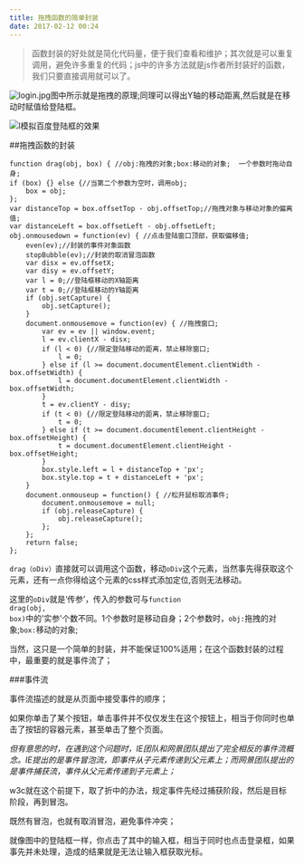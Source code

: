 ```yaml
---
title: 拖拽函数的简单封装
date: 2017-02-12 00:24
---
```


>函数封装的好处就是简化代码量，便于我们查看和维护；其次就是可以重复调用，避免许多重复的代码；js中的许多方法就是js作者所封装好的函数，我们只要直接调用就可以了。

![login.jpg](http://upload-images.jianshu.io/upload_images/912092-b57299ffe98a2345.jpg?imageMogr2/auto-orient/strip%7CimageView2/2/w/1240)图中所示就是拖拽的原理;同理可以得出Y轴的移动距离,然后就是在移动时赋值给登陆框。



![l模拟百度登陆框的效果](http://upload-images.jianshu.io/upload_images/912092-e45d6c011f9014ed.gif?imageMogr2/auto-orient/strip)

        

##拖拽函数的封装

    function drag(obj, box) { //obj:拖拽的对象;box:移动的对象;  一个参数时拖动自身;
    if (box) {} else {//当第二个参数为空时，调用obj;
        box = obj;
    };
    var distanceTop = box.offsetTop - obj.offsetTop;//拖拽对象与移动对象的偏离值;
    var distanceLeft = box.offsetLeft - obj.offsetLeft;
    obj.onmousedown = function(ev) { //点击登陆窗口顶部，获取偏移值;
        even(ev);//封装的事件对象函数
        stopBubble(ev);//封装的取消冒泡函数
        var disx = ev.offsetX;
        var disy = ev.offsetY;
        var l = 0;//登陆框移动的X轴距离
        var t = 0;//登陆框移动的Y轴距离
        if (obj.setCapture) {
            obj.setCapture();
        }
        document.onmousemove = function(ev) { //拖拽窗口;
            var ev = ev || window.event;
            l = ev.clientX - disx;
            if (l < 0) {//限定登陆移动的距离，禁止移除窗口;
                l = 0;
            } else if (l >= document.documentElement.clientWidth - box.offsetWidth) {
                l = document.documentElement.clientWidth - box.offsetWidth;
            }
            t = ev.clientY - disy;
            if (t < 0) {//限定登陆移动的距离，禁止移除窗口;
                t = 0;
            } else if (t >= document.documentElement.clientHeight - box.offsetHeight) {
                t = document.documentElement.clientHeight - box.offsetHeight;
            }
            box.style.left = l + distanceTop + 'px';
            box.style.top = t + distanceLeft + 'px';
        }
        document.onmouseup = function() { //松开鼠标取消事件;
            document.onmousemove = null;
            if (obj.releaseCapture) {
                obj.releaseCapture();
            };
        };
        return false;
    };

<code>drag（oDiv）</code>直接就可以调用这个函数，移动<code>oDiv</code>这个元素，当然事先得获取这个元素，还有一点你得给这个元素的css样式添加定位,否则无法移动。

这里的<code>oDiv</code>就是‘传参’，传入的参数可与<code>function drag(obj, box)</code>中的'实参'个数不同。1个参数时是移动自身；2个参数时，<code>obj:</code>拖拽的对象;<code>box:</code>移动的对象;

当然，这只是一个简单的封装，并不能保证100%适用；在这个函数封装的过程中，最重要的就是事件流了；


###事件流

事件流描述的就是从页面中接受事件的顺序；

如果你单击了某个按钮，单击事件并不仅仅发生在这个按钮上，相当于你同时也单击了按钮的容器元素，甚至单击了整个页面。

*但有意思的时，在遇到这个问题时，IE团队和网景团队提出了完全相反的事件流概念。IE提出的是事件冒泡流，即事件从子元素传递到父元素上；而网景团队提出的是事件捕获流，事件从父元素传递到子元素上；*

w3c就在这个前提下，取了折中的办法，规定事件先经过捕获阶段，然后是目标阶段，再到冒泡。

既然有冒泡，也就有取消冒泡，避免事件冲突；

就像图中的登陆框一样，你点击了其中的输入框，相当于同时也点击登录框，如果事先并未处理，造成的结果就是无法让输入框获取光标。      